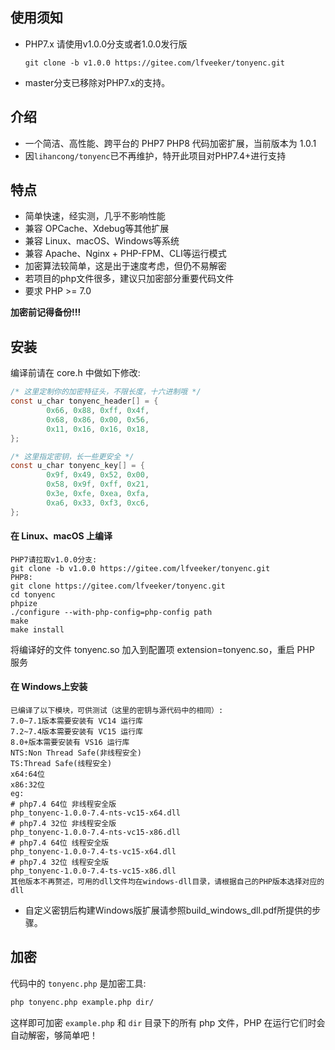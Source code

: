 ## 使用须知

- PHP7.x 请使用v1.0.0分支或者1.0.0发行版
  ```
  git clone -b v1.0.0 https://gitee.com/lfveeker/tonyenc.git
  ```
- master分支已移除对PHP7.x的支持。

## 介绍

- 一个简洁、高性能、跨平台的 PHP7 PHP8 代码加密扩展，当前版本为 1.0.1
- 因```lihancong/tonyenc```已不再维护，特开此项目对PHP7.4+进行支持

## 特点

- 简单快速，经实测，几乎不影响性能
- 兼容 OPCache、Xdebug等其他扩展
- 兼容 Linux、macOS、Windows等系统
- 兼容 Apache、Nginx + PHP-FPM、CLI等运行模式
- 加密算法较简单，这是出于速度考虑，但仍不易解密
- 若项目的php文件很多，建议只加密部分重要代码文件
- 要求 PHP >= 7.0

**加密前记得备份!!!**

## 安装

编译前请在 core.h 中做如下修改:

```c
/* 这里定制你的加密特征头，不限长度，十六进制哦 */
const u_char tonyenc_header[] = {
        0x66, 0x88, 0xff, 0x4f,
        0x68, 0x86, 0x00, 0x56,
        0x11, 0x16, 0x16, 0x18,
};

/* 这里指定密钥，长一些更安全 */
const u_char tonyenc_key[] = {
        0x9f, 0x49, 0x52, 0x00,
        0x58, 0x9f, 0xff, 0x21,
        0x3e, 0xfe, 0xea, 0xfa,
        0xa6, 0x33, 0xf3, 0xc6,
};
```

#### 在 Linux、macOS 上编译

```
PHP7请拉取v1.0.0分支:
git clone -b v1.0.0 https://gitee.com/lfveeker/tonyenc.git
PHP8:
git clone https://gitee.com/lfveeker/tonyenc.git
cd tonyenc
phpize
./configure --with-php-config=php-config path
make
make install
```

将编译好的文件 tonyenc.so 加入到配置项 extension=tonyenc.so，重启 PHP 服务

#### 在 Windows上安装

```
已编译了以下模块，可供测试（这里的密钥与源代码中的相同）:
7.0~7.1版本需要安装有 VC14 运行库
7.2~7.4版本需要安装有 VC15 运行库
8.0+版本需要安装有 VS16 运行库 
NTS:Non Thread Safe(非线程安全)
TS:Thread Safe(线程安全)
x64:64位
x86:32位
eg:
# php7.4 64位 非线程安全版
php_tonyenc-1.0.0-7.4-nts-vc15-x64.dll
# php7.4 32位 非线程安全版
php_tonyenc-1.0.0-7.4-nts-vc15-x86.dll
# php7.4 64位 线程安全版
php_tonyenc-1.0.0-7.4-ts-vc15-x64.dll
# php7.4 32位 线程安全版
php_tonyenc-1.0.0-7.4-ts-vc15-x86.dll
其他版本不再赘述，可用的dll文件均在windows-dll目录，请根据自己的PHP版本选择对应的dll
```

- 自定义密钥后构建Windows版扩展请参照build_windows_dll.pdf所提供的步骤。

## 加密

代码中的 `tonyenc.php` 是加密工具:

```bash
php tonyenc.php example.php dir/
```

这样即可加密 `example.php` 和 `dir` 目录下的所有 php 文件，PHP 在运行它们时会自动解密，够简单吧！

